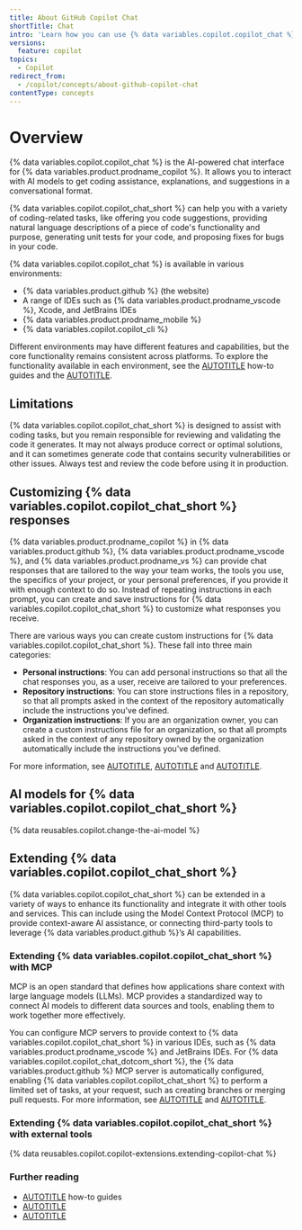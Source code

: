 ```yaml
---
title: About GitHub Copilot Chat
shortTitle: Chat
intro: 'Learn how you can use {% data variables.copilot.copilot_chat %} to enhance your coding experience.'
versions:
  feature: copilot
topics:
  - Copilot
redirect_from:
  - /copilot/concepts/about-github-copilot-chat
contentType: concepts
---
```


# Overview

{% data variables.copilot.copilot_chat %} is the AI-powered chat interface for {% data variables.product.prodname_copilot %}. It allows you to interact with AI models to get coding assistance, explanations, and suggestions in a conversational format.

{% data variables.copilot.copilot_chat_short %} can help you with a variety of coding-related tasks, like offering you code suggestions, providing natural language descriptions of a piece of code's functionality and purpose, generating unit tests for your code, and proposing fixes for bugs in your code.

{% data variables.copilot.copilot_chat %} is available in various environments:

* {% data variables.product.github %} (the website)
* A range of IDEs such as {% data variables.product.prodname_vscode %}, Xcode, and JetBrains IDEs
* {% data variables.product.prodname_mobile %}
* {% data variables.copilot.copilot_cli %}

Different environments may have different features and capabilities, but the core functionality remains consistent across platforms. To explore the functionality available in each environment, see the [AUTOTITLE](/copilot/how-tos/chat) how-to guides and the [AUTOTITLE](/copilot/tutorials).

## Limitations

{% data variables.copilot.copilot_chat_short %} is designed to assist with coding tasks, but you remain responsible for reviewing and validating the code it generates. It may not always produce correct or optimal solutions, and it can sometimes generate code that contains security vulnerabilities or other issues. Always test and review the code before using it in production.

## Customizing {% data variables.copilot.copilot_chat_short %} responses

{% data variables.product.prodname_copilot %} in {% data variables.product.github %}, {% data variables.product.prodname_vscode %}, and {% data variables.product.prodname_vs %} can provide chat responses that are tailored to the way your team works, the tools you use, the specifics of your project, or your personal preferences, if you provide it with enough context to do so. Instead of repeating instructions in each prompt, you can create and save instructions for {% data variables.copilot.copilot_chat_short %} to customize what responses you receive.

There are various ways you can create custom instructions for {% data variables.copilot.copilot_chat_short %}. These fall into three main categories:

* **Personal instructions**: You can add personal instructions so that all the chat responses you, as a user, receive are tailored to your preferences.
* **Repository instructions**: You can store instructions files in a repository, so that all prompts asked in the context of the repository automatically include the instructions you've defined.
* **Organization instructions**: If you are an organization owner, you can create a custom instructions file for an organization, so that all prompts asked in the context of any repository owned by the organization automatically include the instructions you've defined.

For more information, see [AUTOTITLE](/copilot/customizing-copilot/adding-personal-custom-instructions-for-github-copilot), [AUTOTITLE](/copilot/customizing-copilot/adding-repository-custom-instructions-for-github-copilot) and [AUTOTITLE](/copilot/customizing-copilot/adding-organization-custom-instructions-for-github-copilot).

## AI models for {% data variables.copilot.copilot_chat_short %}

{% data reusables.copilot.change-the-ai-model %}

## Extending {% data variables.copilot.copilot_chat_short %}

{% data variables.copilot.copilot_chat_short %} can be extended in a variety of ways to enhance its functionality and integrate it with other tools and services. This can include using the Model Context Protocol (MCP) to provide context-aware AI assistance, or connecting third-party tools to leverage {% data variables.product.github %}’s AI capabilities.

### Extending {% data variables.copilot.copilot_chat_short %} with MCP

MCP is an open standard that defines how applications share context with large language models (LLMs). MCP provides a standardized way to connect AI models to different data sources and tools, enabling them to work together more effectively.

You can configure MCP servers to provide context to {% data variables.copilot.copilot_chat_short %} in various IDEs, such as {% data variables.product.prodname_vscode %} and JetBrains IDEs. For {% data variables.copilot.copilot_chat_dotcom_short %}, the {% data variables.product.github %} MCP server is automatically configured, enabling {% data variables.copilot.copilot_chat_short %} to perform a limited set of tasks, at your request, such as creating branches or merging pull requests. For more information, see [AUTOTITLE](/copilot/how-tos/context/model-context-protocol/extending-copilot-chat-with-mcp) and [AUTOTITLE](/copilot/how-tos/context/model-context-protocol/using-the-github-mcp-server).

### Extending {% data variables.copilot.copilot_chat_short %} with external tools

{% data reusables.copilot.copilot-extensions.extending-copilot-chat %}

### Further reading

* [AUTOTITLE](/copilot/how-tos/chat-with-copilot) how-to guides
* [AUTOTITLE](/copilot/how-tos/use-copilot-agents/use-copilot-cli)
* [AUTOTITLE](/copilot/tutorials/copilot-chat-cookbook)
